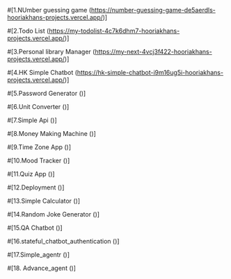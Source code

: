 #[1.NUmber guessing game (https://number-guessing-game-de5aerdls-hooriakhans-projects.vercel.app/)]

#[2.Todo List (https://my-todolist-4c7k6dhm7-hooriakhans-projects.vercel.app/)]

#[3.Personal library Manager (https://my-next-4vcj3f422-hooriakhans-projects.vercel.app/)]

#[4.HK Simple Chatbot  (https://hk-simple-chatbot-i9m16ug5i-hooriakhans-projects.vercel.app/)]

#[5.Password Generator   ()]

#[6.Unit Converter   ()]

#[7.Simple Api   ()]

#[8.Money Making Machine   ()]

#[9.Time Zone App   ()]

#[10.Mood Tracker   ()]

#[11.Quiz App   ()]

#[12.Deployment   ()]

#[13.Simple Calculator   ()]

#[14.Random Joke Generator   ()]

#[15.QA Chatbot   ()]

#[16.stateful_chatbot_authentication   ()]

#[17.Simple_agentr   ()]

#[18. Advance_agent ()]

